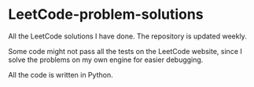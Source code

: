 # LeetCode-problem-solutions
All the LeetCode solutions I have done. The repository is updated weekly. 

Some code might not pass all the tests on the LeetCode website, since I solve the problems on my own engine for easier debugging.

All the code is written in Python.
